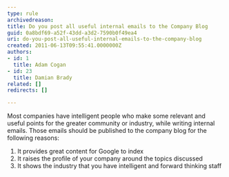 ```yaml
---
type: rule
archivedreason: 
title: Do you post all useful internal emails to the Company Blog
guid: 0a8bdf69-a52f-43dd-a3d2-7590b0f49ea4
uri: do-you-post-all-useful-internal-emails-to-the-company-blog
created: 2011-06-13T09:55:41.0000000Z
authors:
- id: 1
  title: Adam Cogan
- id: 23
  title: Damian Brady
related: []
redirects: []

---
```


Most companies have intelligent people who make some relevant and useful points for the greater community or industry, while writing internal emails. Those emails should be published to the company blog for the following reasons:  
<!--endintro-->

1. It provides great content for Google to index
2. It raises the profile of your company around the topics discussed
3. It shows the industry that you have intelligent and forward thinking staff

